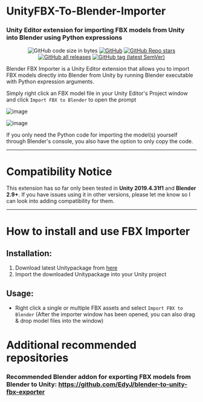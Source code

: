 # UnityFBX-To-Blender-Importer
### Unity Editor extension for importing FBX models from Unity into Blender using Python expressions

<div align="center">

![GitHub code size in bytes](https://img.shields.io/github/languages/code-size/Varneon/UnityFBX-To-Blender-Importer?style=for-the-badge)
[![GitHub](https://img.shields.io/github/license/Varneon/UnityFBX-To-Blender-Importer?color=blue&style=for-the-badge)](https://github.com/Varneon/UnityFBX-To-Blender-Importer/blob/main/LICENSE)
[![GitHub Repo stars](https://img.shields.io/github/stars/Varneon/UnityFBX-To-Blender-Importer?style=for-the-badge)](https://github.com/Varneon/UnityFBX-To-Blender-Importer/stargazers)
[![GitHub all releases](https://img.shields.io/github/downloads/Varneon/UnityFBX-To-Blender-Importer/total?color=blue&style=for-the-badge)](https://github.com/Varneon/UnityFBX-To-Blender-Importer/releases)
[![GitHub tag (latest SemVer)](https://img.shields.io/github/v/tag/Varneon/UnityFBX-To-Blender-Importer?color=blue&label=Release&sort=semver&style=for-the-badge)](https://github.com/Varneon/UnityFBX-To-Blender-Importer/releases/latest)

</div>

Blender FBX Importer is a Unity Editor extension that allows you to import FBX models directly into Blender from Unity by running Blender executable with Python expression arguments.

Simply right click an FBX model file in your Unity Editor's Project window and click `Import FBX to Blender` to open the prompt

![image](https://user-images.githubusercontent.com/26690821/150553527-03878b6d-8306-4a48-9d2f-2cee3d5b33f8.png)

![image](https://user-images.githubusercontent.com/26690821/144789473-bbc7d84e-059b-43ed-86ec-6d6036101f78.png)

If you only need the Python code for importing the model(s) yourself through Blender's console, you also have the option to only copy the code.

---

# Compatibility Notice

This extension has so far only been tested in **Unity 2019.4.31f1** and **Blender 2.9+**. If you have issues using it in other versions, please let me know so I can look into adding compatibility for them.

---

# How to install and use FBX Importer

## Installation:
1. Download latest Unitypackage from [here](https://github.com/Varneon/UnityFBX-To-Blender-Importer/releases/latest)
2. Import the downloaded Unitypackage into your Unity project

## Usage:
* Right click a single or multiple FBX assets and select `Import FBX to Blender` (After the importer window has been opened, you can also drag & drop model files into the window)

# Additional recommended repositories

### Recommended Blender addon for exporting FBX models from Blender to Unity: https://github.com/EdyJ/blender-to-unity-fbx-exporter
